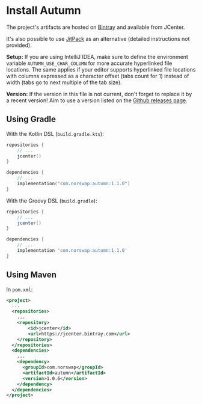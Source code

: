 # Install Autumn

The project's artifacts are hosted on [Bintray] and available from JCenter.

It's also possible to use [JitPack] as an alternative (detailed instructions not provided).

[Bintray]: https://bintray.com/norswap/maven/autumn
[JitPack]: https://jitpack.io/#norswap/autumn

**Setup:** If you are using IntelliJ IDEA, make sure to define the environment variable
`AUTUMN_USE_CHAR_COLUMN` for more accurate hyperlinked file locations. The same applies if your
editor supports hyperlinked file locations with columns expressed as a character offset (tabs count
for 1) instead of width (tabs go to next multiple of the tab size).

**Version:** If the version in this file is not current, don't forget to replace it by a recent
version! Aim to use a version listed on the [Github releases page][releases].

[releases]: https://github.com/norswap/autumn/releases/

## Using Gradle

With the Kotlin DSL (`build.gradle.kts`):

```kotlin
repositories {
    // ...
    jcenter()
}

dependencies {
    // ...
    implementation("com.norswap:autumn:1.1.0")
}
```

With the Groovy DSL (`build.gradle`):

```groovy
repositories {
    // ...
    jcenter()
}

dependencies {
    // ...
    implementation 'com.norswap:autumn:1.1.0'
}
```

## Using Maven

In `pom.xml`:

```xml
<project>
  ...
  <repositories>
    ...
    <repository>
        <id>jcenter</id>
        <url>https://jcenter.bintray.com</url>
    </repository>
  </repositories>
  <dependencies>
    ...
    <dependency>
      <groupId>com.norswap</groupId>
      <artifactId>autumn</artifactId>
      <version>1.0.6</version>
    </dependency>  
  </dependencies>
</project>
```